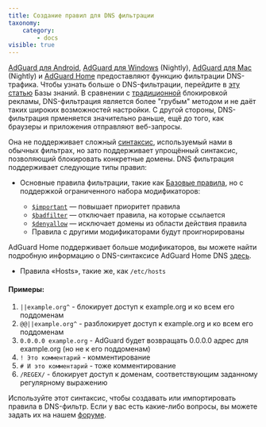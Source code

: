 ```yaml
---
title: Создание правил для DNS фильтрации
taxonomy:
    category:
        - docs
visible: true
---
```



[AdGuard для Android](https://kb.adguard.com/ru/android), [AdGuard для Windows](https://kb.adguard.com/ru/windows) (Nightly), [AdGuard для Mac](https://kb.adguard.com/ru/macos) (Nightly) и [AdGuard Home](https://kb.adguard.com/ru/home) предоставляют функцию фильтрации DNS-трафика. Чтобы узнать больше о DNS-фильтрации, перейдите в [эту статью](https://kb.adguard.com/ru/general/dns-filtering-android) Базы знаний. В сравнении с [традиционной](https://kb.adguard.com/ru/general/how-ad-blocking-works) блокировкой рекламы, DNS-фильтрация является более "грубым" методом и не даёт таких широких возможностей настройки. С другой стороны, DNS-фильтрация прменяется значительно раньше, ещё до того, как браузеры и приложения отправляют веб-запросы. 

Она не поддерживает сложный [синтаксис](https://kb.adguard.com/ru/general/how-to-create-your-own-ad-filters), используемый нами в обычных фильтрах, но зато поддерживает упрощённый синтаксис, позволяющий блокировать конкретные домены. DNS фильтрация поддерживает следующие типы правил:

* Основные правила фильтрации, такие как [Базовые правила](https://kb.adguard.com/ru/general/how-to-create-your-own-ad-filters), но с поддержкой ограниченного набора модификаторов:

    * [`$important`](https://kb.adguard.com/ru/general/how-to-create-your-own-ad-filters#important-modifier) — повышает приоритет правила
    * [`$badfilter`](https://kb.adguard.com/ru/general/how-to-create-your-own-ad-filters#badfilter-modifier) — отключает правила, на которые ссылается
    * [`$denyallow`](https://github.com/AdguardTeam/AdGuardHome/wiki/Hosts-Blocklists#denyallow) — исключает домены из области действия правила
    * Правила с другими модификаторами будут проигнорированы

AdGuard Home поддерживает больше модификаторов, вы можете найти подробную информацию о DNS-синтаксисе AdGuard Home DNS [здесь](https://github.com/AdguardTeam/AdGuardHome/wiki/Hosts-Blocklists).

* Правила «Hosts», такие же, как `/etc/hosts`

#### Примеры:

1. `||example.org^` - блокирует доступ к example.org и ко всем его поддоменам
2. `@@||example.org^` - разблокирует доступ к example.org и ко всем его поддоменам
3. `0.0.0.0 example.org` - AdGuard будет возвращать 0.0.0.0 адрес для example.org (но не к его поддоменам)
4. `! Это комментарий` - комментирование
5. `# И это комментарий` - тоже комментирование
6. `/REGEX/` - блокирует доступ к доменам, соответствующим заданному регулярному выражению

Используйте этот синтаксис, чтобы создавать или импортировать правила в DNS-фильтр. Если у вас есть какие-либо вопросы, вы можете задать их на нашем [форуме](https://forum.adguard.com/index.php?forums/25/).


